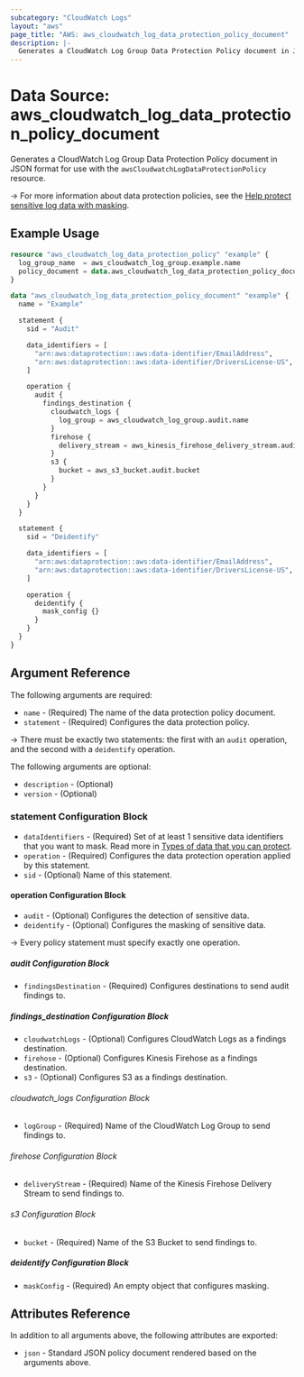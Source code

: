 ```yaml
---
subcategory: "CloudWatch Logs"
layout: "aws"
page_title: "AWS: aws_cloudwatch_log_data_protection_policy_document"
description: |-
  Generates a CloudWatch Log Group Data Protection Policy document in JSON format
---
```


# Data Source: aws_cloudwatch_log_data_protection_policy_document

Generates a CloudWatch Log Group Data Protection Policy document in JSON format for use with the `awsCloudwatchLogDataProtectionPolicy` resource.

-> For more information about data protection policies, see the [Help protect sensitive log data with masking](https://docs.aws.amazon.com/AmazonCloudWatch/latest/logs/mask-sensitive-log-data.html).

## Example Usage

```terraform
resource "aws_cloudwatch_log_data_protection_policy" "example" {
  log_group_name  = aws_cloudwatch_log_group.example.name
  policy_document = data.aws_cloudwatch_log_data_protection_policy_document.example.json
}

data "aws_cloudwatch_log_data_protection_policy_document" "example" {
  name = "Example"

  statement {
    sid = "Audit"

    data_identifiers = [
      "arn:aws:dataprotection::aws:data-identifier/EmailAddress",
      "arn:aws:dataprotection::aws:data-identifier/DriversLicense-US",
    ]

    operation {
      audit {
        findings_destination {
          cloudwatch_logs {
            log_group = aws_cloudwatch_log_group.audit.name
          }
          firehose {
            delivery_stream = aws_kinesis_firehose_delivery_stream.audit.name
          }
          s3 {
            bucket = aws_s3_bucket.audit.bucket
          }
        }
      }
    }
  }

  statement {
    sid = "Deidentify"

    data_identifiers = [
      "arn:aws:dataprotection::aws:data-identifier/EmailAddress",
      "arn:aws:dataprotection::aws:data-identifier/DriversLicense-US",
    ]

    operation {
      deidentify {
        mask_config {}
      }
    }
  }
}
```

## Argument Reference

The following arguments are required:

* `name` - (Required) The name of the data protection policy document.
* `statement` - (Required) Configures the data protection policy.

-> There must be exactly two statements: the first with an `audit` operation, and the second with a `deidentify` operation.

The following arguments are optional:

* `description` - (Optional)
* `version` - (Optional)

### statement Configuration Block

* `dataIdentifiers` - (Required) Set of at least 1 sensitive data identifiers that you want to mask. Read more in [Types of data that you can protect](https://docs.aws.amazon.com/AmazonCloudWatch/latest/logs/protect-sensitive-log-data-types.html).
* `operation` - (Required) Configures the data protection operation applied by this statement.
* `sid` - (Optional) Name of this statement.

#### operation Configuration Block

* `audit` - (Optional) Configures the detection of sensitive data.
* `deidentify` - (Optional) Configures the masking of sensitive data.

-> Every policy statement must specify exactly one operation.

##### audit Configuration Block

* `findingsDestination` - (Required) Configures destinations to send audit findings to.

##### findings_destination Configuration Block

* `cloudwatchLogs` - (Optional) Configures CloudWatch Logs as a findings destination.
* `firehose` - (Optional) Configures Kinesis Firehose as a findings destination.
* `s3` - (Optional) Configures S3 as a findings destination.

###### cloudwatch_logs Configuration Block

* `logGroup` - (Required) Name of the CloudWatch Log Group to send findings to.

###### firehose Configuration Block

* `deliveryStream` - (Required) Name of the Kinesis Firehose Delivery Stream to send findings to.

###### s3 Configuration Block

* `bucket` - (Required) Name of the S3 Bucket to send findings to.

##### deidentify Configuration Block

* `maskConfig` - (Required) An empty object that configures masking.

## Attributes Reference

In addition to all arguments above, the following attributes are exported:

* `json` - Standard JSON policy document rendered based on the arguments above.

<!-- cache-key: cdktf-0.17.0-pre.15 input-a2df2d4884162af36eb6548ab03f9623f206e10b71dab070970584134282b40c -->